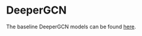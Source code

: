 # DeeperGCN

The baseline DeeperGCN models can be found [here](https://github.com/lightaime/deep_gcns_torch/tree/master/examples/ogb).
